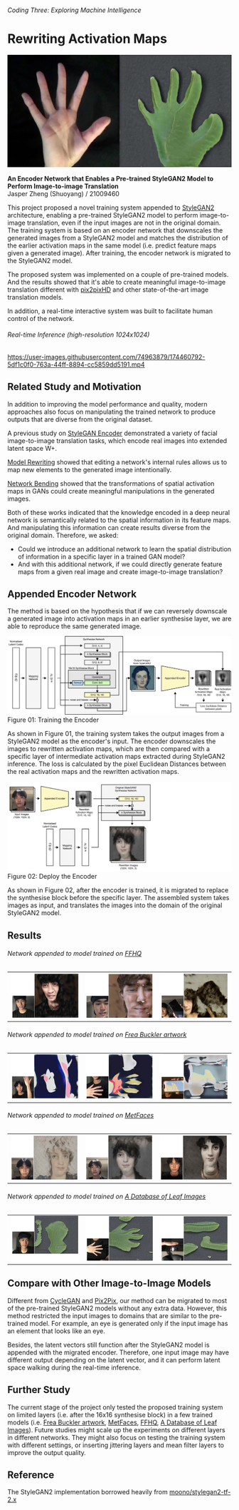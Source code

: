 
###### Coding Three: Exploring Machine Intelligence   
# Rewriting Activation Maps



<img src='./docs/leaf.jpg' width='800px'>

**An Encoder Network that Enables a Pre-trained StyleGAN2 Model to Perform Image-to-image Translation**  
Jasper Zheng (Shuoyang) / 21009460  

This project proposed a novel training system appended to [StyleGAN2](https://github.com/NVlabs/stylegan2) architecture, enabling a pre-trained StyleGAN2 model to perform image-to-image translation, even if the input images are not in the original domain. The training system is based on an encoder network that downscales the generated images from a StyleGAN2 model and matches the distribution of the earlier activation maps in the same model (i.e. predict feature maps given a generated image). After training, the encoder network is migrated to the StyleGAN2 model.   

The proposed system was implemented on a couple of pre-trained models. And the results showed that it's able to create meaningful image-to-image translation different with [pix2pixHD](https://github.com/NVIDIA/pix2pixHD) and other state-of-the-art image translation models.  

In addition, a real-time interactive system was built to facilitate human control of the network.   

###### Real-time Inference (high-resolution 1024x1024)  


https://user-images.githubusercontent.com/74963879/174460792-5df1c0f0-763a-44ff-8894-cc5859dd5191.mp4


## Related Study and Motivation  

In addition to improving the model performance and quality, modern approaches also focus on manipulating the trained network to produce outputs that are diverse from the original dataset.  

A previous study on [StyleGAN Encoder](https://github.com/eladrich/pixel2style2pixel) demonstrated a variety of facial image-to-image translation tasks, which encode real images into extended latent space W+. 

[Model Rewriting](https://github.com/davidbau/rewriting) showed that editing a network's internal rules allows us to map new elements to the generated image intentionally.

[Network Bending](https://github.com/terrybroad/network-bending) showed that the transformations of spatial activation maps in GANs could create meaningful manipulations in the generated images. 

Both of these works indicated that the knowledge encoded in a deep neural network is semantically related to the spatial information in its feature maps. And manipulating this information can create results diverse from the original domain. Therefore, we asked:  
 * Could we introduce an additional network to learn the spatial distribution of information in a specific layer in a trained GAN model? 
 * And with this additional network, if we could directly generate feature maps from a given real image and create image-to-image translation?  

## Appended Encoder Network  

The method is based on the hypothesis that if we can reversely downscale a generated image into activation maps in an earlier synthesise layer, we are able to reproduce the same generated image.  

<img src='./docs/graph_encoer_network.png'></img>  
Figure 01: Training the Encoder  

As shown in Figure 01, the training system takes the output images from a StyleGAN2 model as the encoder's input. The encoder downscales the images to rewritten activation maps, which are then compared with a specific layer of intermediate activation maps extracted during StyleGAN2 inference. The loss is calculated by the pixel Euclidean Distances between the real activation maps and the rewritten activation maps. 

<img src='./docs/graph_deployed_network.png'></img>  
Figure 02: Deploy the Encoder  

As shown in Figure 02, after the encoder is trained, it is migrated to replace the synthesise block before the specific layer. The assembled system takes images as input, and translates the images into the domain of the original StyleGAN2 model.  


## Results  

###### Network appended to model trained on [FFHQ](https://github.com/NVlabs/ffhq-dataset)   

<table> 
  <tr>
    <td> <img src='./docs/ffhq_01.png'></td>
    <td> <img src='./docs/ffhq_02.png'></td>
    <td> <img src='./docs/ffhq_03.png'></td>
  </tr>
</table>   


###### Network appended to model trained on [Frea Buckler artwork](https://twitter.com/dvsch/status/1255885874560225284)  

<table> 
  <tr>
    <td> <img src='./docs/frea_01.png'></td>
    <td> <img src='./docs/frea_02.png'></td>
    <td> <img src='./docs/frea_03.png'></td>
  </tr>
</table>  


###### Network appended to model trained on [MetFaces](https://twitter.com/ak92501/status/1282466682267676675)  

<table> 
  <tr>
    <td> <img src='./docs/metface_01.png'></td>
    <td> <img src='./docs/metface_02.png'></td>
    <td> <img src='./docs/metface_03.png'></td>
  </tr>
</table>  



###### Network appended to model trained on [A Database of Leaf Images](https://data.mendeley.com/datasets/hb74ynkjcn/1)  


<table> 
  <tr>
    <td> <img src='./docs/leaf_01.png'></td>
    <td> <img src='./docs/leaf_02.png'></td>
    <td> <img src='./docs/leaf_03.png'></td>
  </tr>
</table>   

## Compare with Other Image-to-Image Models  

Different from [CycleGAN](https://arxiv.org/abs/1703.10593) and [Pix2Pix](https://github.com/NVIDIA/pix2pixHD), our method can be migrated to most of the pre-trained StyleGAN2 models without any extra data. However, this method restricted the input images to domains that are similar to the pre-trained model. For example, an eye is generated only if the input image has an element that looks like an eye.  

Besides, the latent vectors still function after the StyleGAN2 model is appended with the migrated encoder. Therefore, one input image may have different output depending on the latent vector, and it can perform latent space walking during the real-time inference.  

## Further Study  

The current stage of the project only tested the proposed training system on limited layers (i.e. after the 16x16 synthesise block) in a few trained models (i.e. [Frea Buckler artwork](https://twitter.com/dvsch/status/1255885874560225284), [MetFaces](https://twitter.com/ak92501/status/1282466682267676675), [FFHQ](https://github.com/NVlabs/ffhq-dataset), [A Database of Leaf Images](https://data.mendeley.com/datasets/hb74ynkjcn/1)). Future studies might scale up the experiments on different layers in different networks. They might also focus on testing the training system with different settings, or inserting jittering layers and mean filter layers to improve the output quality.  

## Reference  

The StyleGAN2 implementation borrowed heavily from [moono/stylegan2-tf-2.x](https://github.com/moono/stylegan2-tf-2.x)   
